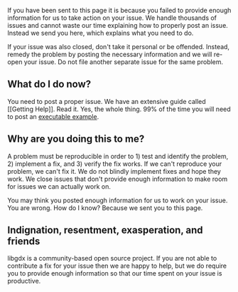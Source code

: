 If you have been sent to this page it is because you failed to provide enough information for us to take action on your issue. We handle thousands of issues and cannot waste our time explaining how to properly post an issue. Instead we send you here, which explains what you need to do.

If your issue was also closed, don't take it personal or be offended. Instead, remedy the problem by posting the necessary information and we will re-open your issue. Do not file another separate issue for the same problem.

## What do I do now? ##

You need to post a proper issue. We have an extensive guide called [[Getting Help]]. Read it. Yes, the whole thing. 99% of the time you will need to post an [executable example](https://github.com/libgdx/libgdx/wiki/Getting-Help#executable-example-code).

## Why are you doing this to me? ##

A problem must be reproducible in order to 1) test and identify the problem, 2) implement a fix, and 3) verify the fix works. If we can't reproduce your problem, we can't fix it. We do not blindly implement fixes and hope they work. We close issues that don't provide enough information to make room for issues we can actually work on.

You may think you posted enough information for us to work on your issue. You are wrong. How do I know? Because we sent you to this page.

## Indignation, resentment, exasperation, and friends ##

libgdx is a community-based open source project. If you are not able to contribute a fix for your issue then we are happy to help, but we do require you to provide enough information so that our time spent on your issue is productive.